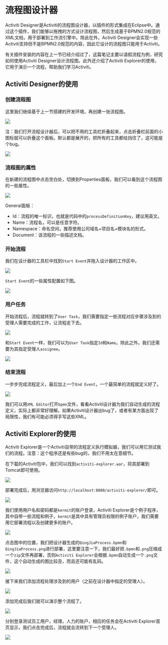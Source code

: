 # 流程图设计器

Activiti Designer是Activiti的流程图设计器，以插件的形式集成在Eclipse中。通过这个插件，我们能够以拖拽的方式设计流程图，然后生成基于BPMN2.0规范的XML文档，用于部署到工作流引擎中。除此在外，Activiti Designer会实现一些Activiti支持但不是BPMN2.0规范的内容，因此它设计的流程图只能用于Activiti。

有关插件安装的内容在上一节已经介绍过了，这篇笔记主要以请假流程为例，研究如何使用Activiti Designer设计流程图。此外还介绍了Activiti Explorer的使用，它用于演示一个流程，帮助我们学习Activiti。

## Activiti Designer的使用

### 创建流程图

这里我们继续基于上一节搭建的开发环境，再创建一张流程图。

![](res/1.png)

注：我们打开流程设计器后，可以把不用的工具栏折叠起来，点击折叠栏前面的小图标就可以折叠这个面板。默认都是展开的，把所有的工具都给挡住了，这可能是个bug。

![](res/2.png)

### 流程图的属性

在新建的流程图中点击空白处，切换到Properties面板，我们可以看到这个流程图的一些属性。

![](res/3.png)

General面板：

* Id：流程的唯一标识，也就是代码中的`processDefinitionKey`，建议用英文。
* Name：流程名，可以是任意字符。
* Namespace：命名空间，推荐使用公司域名+项目名+模块名的形式。
* Document：该流程的一些描述文档。

### 开始流程

我们在设计器的工具栏中找到`Start Event`并拖入设计器的工作区中。

![](res/4.png)

`Start Event`的一些属性配置如下图。

![](res/5.png)

### 用户任务

开始流程后，流程就转到了`User Task`，我们需要指定一些流程对应步骤涉及到的受理人需要完成的工作，让流程走下去。

![](res/6.png)

和`Start Event`一样，我们可以为`User Task`指定`Id`和`Name`。除此之外，我们还需要为其指定受理人`assignee`。

![](res/7.png)

### 结束流程

一步步完成流程定义，最后加上一个`End Event`，一个最简单的流程就定义好了。

![](res/8.png)

我们可以用`XML Editor`打开`bpmn`文件，看看Activiti设计器为我们自动生成的流程定义，实际上都非常好理解。如果Activiti设计器出bug了，或者有某方面出现了局限性，我们有可能必须得手写这些XML。

## Activiti Explorer的使用

Activiti Explorer是一个Activiti自带的流程定义执行模拟器，我们可以用它测试我们的流程。注意：这个程序还是有些bug的，我们不用太在意细节。

在下载的Activiti包中，我们可以找到`activiti-explorer.war`，将其部署到Tomcat即可使用。

![](res/9.png)

部署完成后，用浏览器访问`http://localhost:8080/activiti-explorer/`即可。

![](res/10.png)

我们使用用户名和密码都是`kermit`的账户登录，Activiti Explorer是个例子程序，其中自带一些流程和例子，`kermit`是其中具有管理员权限的例子账户，我们需要用它部署流程以及创建更多的账户。

![](res/11.png)

点击图中的位置，我们把设计器生成的`QingJiaProcess.bpmn`和`QingJiaProcess.png`进行部署，这里要注意一下，我们最好把`.bpmn`和`.png`压缩成一个`zip`文件再部署，否则`Activiti Explorer`会根据`.bpmn`自动生成一个`.png`文件，这个自动生成的图比较丑，而且还可能有乱码。

![](res/12.png)

接下来我们添加流程处理涉及到的用户（之前在设计器中指定的受理人）。

![](res/13.png)

添加完成后我们就可以演示整个流程了。

![](res/14.png)

分别登录测试员工用户，经理，人力的账户，相应的任务会在Activiti Explorer首页显示，我们点击完成后，流程就会流转到下一个受理人。

![](res/15.png)
